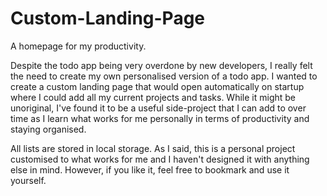 # Custom-Landing-Page
A homepage for my productivity.

Despite the todo app being very overdone by new developers, I really felt the need to create my own personalised version of a todo app. 
I wanted to create a custom landing page that would open automatically on startup where I could add all my current projects and tasks. 
While it might be unoriginal, I've found it to be a useful side-project that I can add to over time as I learn what works for me personally in terms of productivity and staying organised.

All lists are stored in local storage. As I said, this is a personal project customised to what works for me and I haven't designed it with anything else in mind. However, if you like it, feel free to bookmark and use it yourself.
